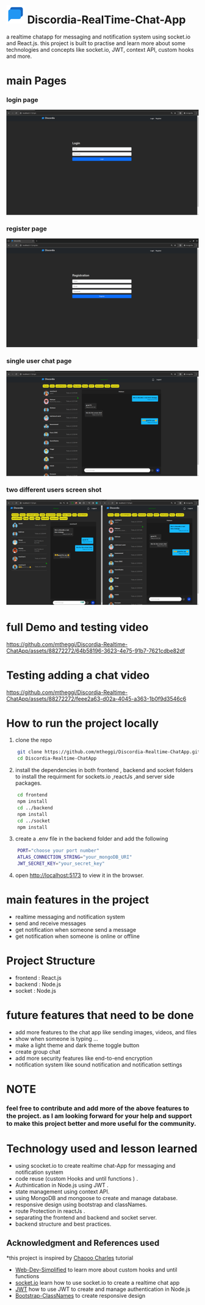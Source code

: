 # ![discordia](./frontend/public/icons8-chat-room-48.png) Discordia-RealTime-Chat-App
a realtime chatapp for messaging and notification system using socket.io and React.js. this project is built to practise and learn more about some technologies and concepts like socket.io, JWT, context API, custom hooks and more.
# main Pages 
### login page
![login Page](./demo/login.png)
### register page

![register Page](./demo/registration.png)

### single user chat page

![chat Page](./demo/singleChat.png)

### two different users screen shot 

![chat Page](./demo/doubleWindow.png)


# full Demo and testing video 

https://github.com/mtheggi/Discordia-Realtime-ChatApp/assets/88272272/64b58196-3623-4e75-91b7-7621cdbe82df

# Testing adding a chat video 

https://github.com/mtheggi/Discordia-Realtime-ChatApp/assets/88272272/feee2a63-d02a-4045-a363-1b0f9d3546c6


# How to run the project locally
1. clone the repo 
``` bash 
    git clone https://github.com/mtheggi/Discordia-Realtime-ChatApp.git
    cd Discordia-Realtime-ChatApp
```
2. install the dependencies in both frontend , backend and socket  folders 
    to install the requirment for sockets.io ,reactJs ,and server side packages. 
```bash 
    cd frontend
    npm install
    cd ../backend
    npm install
    cd ../socket
    npm install
``` 
3. create a .env file in the backend folder and add the following 
```bash 
    PORT="choose your port number"
    ATLAS_CONNECTION_STRING="your_mongoDB_URI"
    JWT_SECRET_KEY="your_secret_key"
```
4. open [http://localhost:5173](http://localhost:5173) to view it in the browser.

# main features in the project

* realtime messaging and notification system
* send and receive messages
* get notification when someone send a message 
* get notification when someone is online or offline

# Project Structure
* frontend : React.js
* backend : Node.js
* socket : Node.js
# future features that need to be done 
* add more features to the chat app like sending images, videos, and files
* show when someone is typing ... 
* make a light theme and dark theme toggle button 
* create group chat 
* add more security features like end-to-end encryption
* notification system like sound notification and notification settings
# NOTE 

### feel free to contribute and add more of the above features to the project. as I am looking forward for your help and support to make this project better and more useful for the community. 

# Technology used and lesson learned
* using scocket.io to create realtime chat-App for messaging and notification system 
* code reuse (custom Hooks and until functions ) .
* Authintication in Node.js using JWT .
* state management using context API.
* using MongoDB and mongoose to create and manage database.
* responsive design using bootstrap and classNames.
* route Protection in reactJs .
* separating the frontend and backend and socket server.
* backend structure and best practices.

## Acknowledgment and References used 
*this project is inspired by [Chaooo Charles](https://www.youtube.com/@ChaooCharles) tutorial
* [Web-Dev-Simplified](https://www.youtube.com/@WebDevSimplified) to learn more about custom hooks and until functions
* [socket.io](https://socket.io/) learn how to use socket.io to create a realtime chat app
* [JWT](https://jwt.io/) how to use JWT to create and manage authentication in Node.js
* [Bootstrap-ClassNames](https://getbootstrap.com/docs/4.0/getting-started/introduction/) to create responsive design



